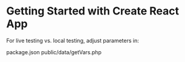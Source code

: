 # Getting Started with Create React App

For live testing vs. local testing, adjust parameters in:

package.json
public/data/getVars.php
